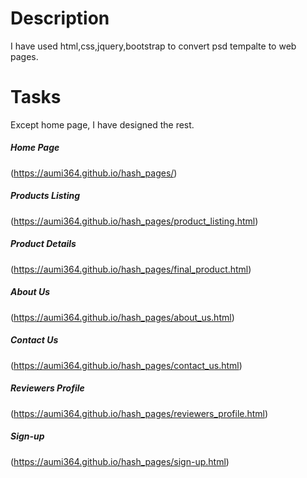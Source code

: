 # Description
I have used html,css,jquery,bootstrap to convert psd tempalte to web pages.
# Tasks
Except home page, I have designed the rest.
##### Home Page
(https://aumi364.github.io/hash_pages/)
##### Products Listing
(https://aumi364.github.io/hash_pages/product_listing.html)
##### Product Details
(https://aumi364.github.io/hash_pages/final_product.html)
##### About Us
(https://aumi364.github.io/hash_pages/about_us.html)
##### Contact Us
(https://aumi364.github.io/hash_pages/contact_us.html)
##### Reviewers Profile
(https://aumi364.github.io/hash_pages/reviewers_profile.html)
##### Sign-up
(https://aumi364.github.io/hash_pages/sign-up.html)